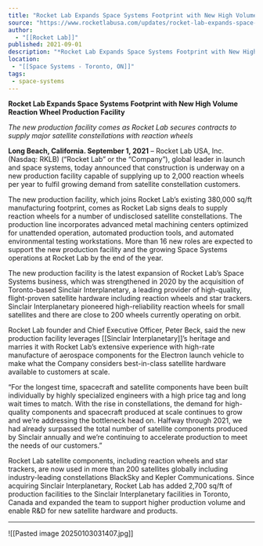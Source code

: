 ```yaml
---
title: "Rocket Lab Expands Space Systems Footprint with New High Volume Reaction Wheel Production Facility "
source: "https://www.rocketlabusa.com/updates/rocket-lab-expands-space-systems-footprint-with-new-high-volume-reaction-wheel-production-facility/"
author:
  - "[[Rocket Lab]]"
published: 2021-09-01
description: "*Rocket Lab Expands Space Systems Footprint with New High Volume Reaction Wheel Production Facility*"
location: 
 - "[[Space Systems - Toronto, ON]]"
tags:
 - space-systems
---
```


**Rocket Lab Expands Space Systems Footprint with New High Volume Reaction Wheel Production Facility**

*The new production facility comes as Rocket Lab secures contracts to supply major satellite constellations with reaction wheels*

**Long Beach, California. September 1, 2021** – Rocket Lab USA, Inc. (Nasdaq: RKLB) (“Rocket Lab” or the “Company”), global leader in launch and space systems, today announced that construction is underway on a new production facility capable of supplying up to 2,000 reaction wheels per year to fulfil growing demand from satellite constellation customers.

The new production facility, which joins Rocket Lab’s existing 380,000 sq/ft manufacturing footprint, comes as Rocket Lab signs deals to supply reaction wheels for a number of undisclosed satellite constellations. The production line incorporates advanced metal machining centers optimized for unattended operation, automated production tools, and automated environmental testing workstations. More than 16 new roles are expected to support the new production facility and the growing Space Systems operations at Rocket Lab by the end of the year.

The new production facility is the latest expansion of Rocket Lab’s Space Systems business, which was strengthened in 2020 by the acquisition of Toronto-based Sinclair Interplanetary, a leading provider of high-quality, flight-proven satellite hardware including reaction wheels and star trackers. Sinclair Interplanetary pioneered high-reliability reaction wheels for small satellites and there are close to 200 wheels currently operating on orbit.

Rocket Lab founder and Chief Executive Officer, Peter Beck, said the new production facility leverages [[Sinclair Interplanetary]]’s heritage and marries it with Rocket Lab’s extensive experience with high-rate manufacture of aerospace components for the Electron launch vehicle to make what the Company considers best-in-class satellite hardware available to customers at scale.

“For the longest time, spacecraft and satellite components have been built individually by highly specialized engineers with a high price tag and long wait times to match. With the rise in constellations, the demand for high-quality components and spacecraft produced at scale continues to grow and we’re addressing the bottleneck head on. Halfway through 2021, we had already surpassed the total number of satellite components produced by Sinclair annually and we’re continuing to accelerate production to meet the needs of our customers.”

Rocket Lab satellite components, including reaction wheels and star trackers, are now used in more than 200 satellites globally including industry-leading constellations BlackSky and Kepler Communications. Since acquiring Sinclair Interplanetary, Rocket Lab has added 2,700 sq/ft of production facilities to the Sinclair Interplanetary facilities in Toronto, Canada and expanded the team to support higher production volume and enable R&D for new satellite hardware and products.  

---

![[Pasted image 20250103031407.jpg]]